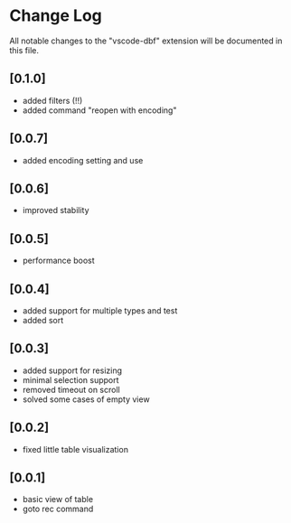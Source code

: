 # Change Log

All notable changes to the "vscode-dbf" extension will be documented in this file.

## [0.1.0]
 - added filters (!!)
 - added command "reopen with encoding"

## [0.0.7]
 - added encoding setting and use

## [0.0.6]
 - improved stability

## [0.0.5]
 - performance boost

## [0.0.4]
 - added support for multiple types and test
 - added sort

## [0.0.3]
 - added support for resizing
 - minimal selection support
 - removed timeout on scroll
 - solved some cases of empty view

## [0.0.2]
 - fixed little table visualization

## [0.0.1]

- basic view of table
- goto rec command
